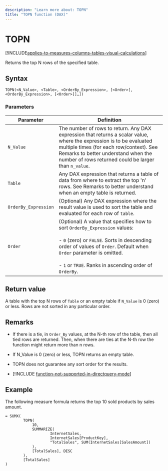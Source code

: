 ```yaml
---
description: "Learn more about: TOPN"
title: "TOPN function (DAX)"
---
```

# TOPN

[!INCLUDE[applies-to-measures-columns-tables-visual-calculations](includes/applies-to-measures-columns-tables-visual-calculations.md)]

Returns the top N rows of the specified table.

## Syntax

```dax
TOPN(<N_Value>, <Table>, <OrderBy_Expression>, [<Order>[, <OrderBy_Expression>, [<Order>]]…])
```

### Parameters

|Parameter|Definition|
|-------------|--------------|
|`N_Value`|The number of rows to return. Any DAX expression that returns a scalar value, where the expression is to be evaluated multiple times (for each row/context). See Remarks to better understand when the number of rows returned could be larger than `n_value`.  |
|`Table`|Any DAX expression that returns a table of data from where to extract the top 'n' rows. See Remarks to better understand when an empty table is returned.  |
|`OrderBy_Expression`|(Optional) Any DAX expression where the result value is used to sort the table and evaluated for each row of `table`.  |
|`Order`|(Optional) A value that specifies how to sort `OrderBy_Expression` values:<br /><br /> - `0` (zero) or  `FALSE`. Sorts in descending order of values of `Order`. Default when `Order` parameter is omitted. <br /><br /> - `1` or `TRUE`. Ranks in ascending order of `OrderBy`.|

## Return value

A table with the top N rows of `Table` or an empty table if `N_Value` is 0 (zero) or less. Rows are not sorted in any particular order.

## Remarks

- If there is a tie, in `Order_By` values, at the N-th row of the table, then all tied rows are returned. Then, when there are ties at the N-th row the function might return more than n rows.

- If N_Value is 0 (zero) or less, TOPN returns an empty table.

- TOPN does not guarantee any sort order for the results.

- [!INCLUDE [function-not-supported-in-directquery-mode](includes/function-not-supported-in-directquery-mode.md)]

## Example

The following measure formula returns the top 10 sold products by sales amount.

```dax
= SUMX(
        TOPN(
            10, 
            SUMMARIZE(
                    InternetSales, 
                    InternetSales[ProductKey], 
                    "TotalSales", SUM(InternetSales[SalesAmount])
            ),
            [TotalSales], DESC
        ),
        [TotalSales]
)
 
```
